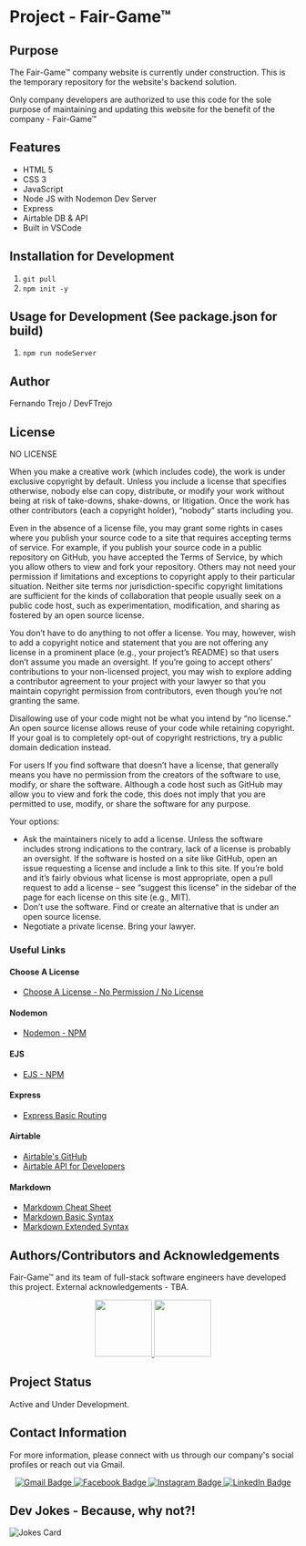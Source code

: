 # Project - Fair-Game&trade;

## Purpose

The Fair-Game&trade; company website is currently under construction.
This is the temporary repository for the website's backend solution.

Only company developers are authorized to use this code for the sole purpose of maintaining and updating this website for the benefit of the company - Fair-Game&trade;

## Features

- HTML 5
- CSS 3
- JavaScript
- Node JS with Nodemon Dev Server
- Express
- Airtable DB & API
- Built in VSCode

## Installation for Development

1. ``` git pull ```
2. ``` npm init -y ```

## Usage for Development (See package.json for build)

1. ``` npm run nodeServer ```

## Author

Fernando Trejo / DevFTrejo

## License

NO LICENSE

When you make a creative work (which includes code), the work is under exclusive copyright by default. Unless you include a license that specifies otherwise, nobody else can copy, distribute, or modify your work without being at risk of take-downs, shake-downs, or litigation. Once the work has other contributors (each a copyright holder), “nobody” starts including you.

Even in the absence of a license file, you may grant some rights in cases where you publish your source code to a site that requires accepting terms of service. For example, if you publish your source code in a public repository on GitHub, you have accepted the Terms of Service, by which you allow others to view and fork your repository. Others may not need your permission if limitations and exceptions to copyright apply to their particular situation. Neither site terms nor jurisdiction-specific copyright limitations are sufficient for the kinds of collaboration that people usually seek on a public code host, such as experimentation, modification, and sharing as fostered by an open source license.

You don’t have to do anything to not offer a license. You may, however, wish to add a copyright notice and statement that you are not offering any license in a prominent place (e.g., your project’s README) so that users don’t assume you made an oversight. If you’re going to accept others’ contributions to your non-licensed project, you may wish to explore adding a contributor agreement to your project with your lawyer so that you maintain copyright permission from contributors, even though you’re not granting the same.

Disallowing use of your code might not be what you intend by “no license.” An open source license allows reuse of your code while retaining copyright. If your goal is to completely opt-out of copyright restrictions, try a public domain dedication instead.

For users
If you find software that doesn’t have a license, that generally means you have no permission from the creators of the software to use, modify, or share the software. Although a code host such as GitHub may allow you to view and fork the code, this does not imply that you are permitted to use, modify, or share the software for any purpose.

Your options:

- Ask the maintainers nicely to add a license. Unless the software includes strong indications to the contrary, lack of a license is probably an oversight. If the software is hosted on a site like GitHub, open an issue requesting a license and include a link to this site. If you’re bold and it’s fairly obvious what license is most appropriate, open a pull request to add a license – see “suggest this license” in the sidebar of the page for each license on this site (e.g., MIT).
- Don’t use the software. Find or create an alternative that is under an open source license.
- Negotiate a private license. Bring your lawyer.

### Useful Links

#### Choose A License

- [Choose A License - No Permission / No License](https://choosealicense.com/no-permission/)

#### Nodemon

- [Nodemon - NPM](https://www.npmjs.com/package/nodemon)

#### EJS

- [EJS - NPM](https://www.npmjs.com/package/ejs)

#### Express

- [Express Basic Routing](https://expressjs.com/en/starter/basic-routing.html)

#### Airtable

- [Airtable's GitHub](https://github.com/airtable/airtable.js)
- [Airtable API for Developers](https://flaviocopes.com/airtable/)

#### Markdown

- [Markdown Cheat Sheet](https://www.markdownguide.org/cheat-sheet/)
- [Markdown Basic Syntax](https://www.markdownguide.org/basic-syntax/)
- [Markdown Extended Syntax](https://www.markdownguide.org/extended-syntax/)

## Authors/Contributors and Acknowledgements

Fair-Game&trade; and its team of full-stack software engineers have developed this project. External acknowledgements - TBA.

<div align="center">
  <a href="https://github.com/devftrejo">
    <img src="https://avatars.githubusercontent.com/u/86129911?v=4" width="100" height="100">
  </a>
  <a href="https://github.com/FizzyMo">
    <img src="https://avatars.githubusercontent.com/u/44802872?v=4" width="100" height="100">
  </a>
</div>

## Project Status

Active and Under Development.

## Contact Information

For more information, please connect with us through our company's social profiles or reach out via Gmail.
<div align="center">
   <div id="badges">
       <a href="mailto:">
         <img src="https://img.shields.io/badge/Gmail-D14836?style=for-the-badge&logo=gmail&logoColor=white" alt="Gmail Badge"/>
       </a>
       <a href="https://www.facebook.com/profile.php?id=61555795327202">
         <img src="https://img.shields.io/badge/Facebook-1877F2?style=for-the-badge&logo=facebook&logoColor=white" alt="Facebook Badge"/>
       </a>
      <a href="https://www.instagram.com/fairgamescreativestudios/">
         <img src="https://img.shields.io/badge/Instagram-E4405F?style=for-the-badge&logo=instagram&logoColor=white" alt="Instagram Badge"/>
       </a>
       <a href="https://www.linkedin.com/in/fair-game-5446282aa/?utm_source=share&utm_campaign=share_via&utm_content=profile&utm_medium=ios_app">
         <img src="https://img.shields.io/badge/LinkedIn-0077B5?style=for-the-badge&logo=linkedin&logoColor=white" alt="LinkedIn Badge"/>
       </a>
   </div>
</div>

## Dev Jokes - Because, why not?!

![Jokes Card](https://readme-jokes.vercel.app/api)
